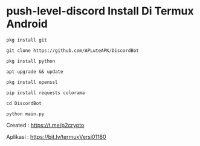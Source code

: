 # push-level-discord Install Di Termux Android
```
pkg install git
```
```
git clone https://github.com/APLuteAPK/DiscordBot
```
```
pkg install python
```
```
apt upgrade && update
```
```
pkg install openssl
```
```
pip install requests colorama
```
```
cd DiscordBot
```
```
python main.py
```
Created  : https://t.me/p2crypto

Aplikasi : https://bit.ly/termuxVersi01180
